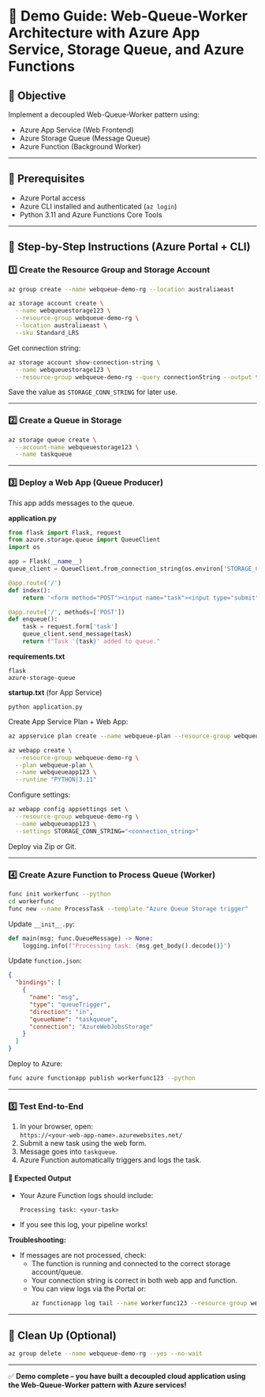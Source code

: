 # 🔄 Demo Guide: Web-Queue-Worker Architecture with Azure App Service, Storage Queue, and Azure Functions

## 🎯 Objective

Implement a decoupled Web-Queue-Worker pattern using:

- Azure App Service (Web Frontend)
- Azure Storage Queue (Message Queue)
- Azure Function (Background Worker)

---

## 🧭 Prerequisites

- Azure Portal access
- Azure CLI installed and authenticated (`az login`)
- Python 3.11 and Azure Functions Core Tools

---

## 👣 Step-by-Step Instructions (Azure Portal + CLI)

### 1️⃣ Create the Resource Group and Storage Account

```bash
az group create --name webqueue-demo-rg --location australiaeast

az storage account create \
  --name webqueuestorage123 \
  --resource-group webqueue-demo-rg \
  --location australiaeast \
  --sku Standard_LRS
```

Get connection string:

```bash
az storage account show-connection-string \
  --name webqueuestorage123 \
  --resource-group webqueue-demo-rg --query connectionString --output tsv
```

Save the value as `STORAGE_CONN_STRING` for later use.

---

### 2️⃣ Create a Queue in Storage

```bash
az storage queue create \
  --account-name webqueuestorage123 \
  --name taskqueue
```

---

### 3️⃣ Deploy a Web App (Queue Producer)

This app adds messages to the queue.

**application.py**

```python
from flask import Flask, request
from azure.storage.queue import QueueClient
import os

app = Flask(__name__)
queue_client = QueueClient.from_connection_string(os.environ['STORAGE_CONN_STRING'], "taskqueue")

@app.route('/')
def index():
    return '<form method="POST"><input name="task"><input type="submit"></form>'

@app.route('/', methods=['POST'])
def enqueue():
    task = request.form['task']
    queue_client.send_message(task)
    return f"Task '{task}' added to queue."
```

**requirements.txt**

```
flask
azure-storage-queue
```

**startup.txt** (for App Service)

```
python application.py
```

Create App Service Plan + Web App:

```bash
az appservice plan create --name webqueue-plan --resource-group webqueue-demo-rg --sku B1 --is-linux

az webapp create \
  --resource-group webqueue-demo-rg \
  --plan webqueue-plan \
  --name webqueueapp123 \
  --runtime "PYTHON|3.11"
```

Configure settings:

```bash
az webapp config appsettings set \
  --resource-group webqueue-demo-rg \
  --name webqueueapp123 \
  --settings STORAGE_CONN_STRING="<connection_string>"
```

Deploy via Zip or Git.

---

### 4️⃣ Create Azure Function to Process Queue (Worker)

```bash
func init workerfunc --python
cd workerfunc
func new --name ProcessTask --template "Azure Queue Storage trigger"
```

Update `__init__.py`:

```python
def main(msg: func.QueueMessage) -> None:
    logging.info(f"Processing task: {msg.get_body().decode()}")
```

Update `function.json`:

```json
{
  "bindings": [
    {
      "name": "msg",
      "type": "queueTrigger",
      "direction": "in",
      "queueName": "taskqueue",
      "connection": "AzureWebJobsStorage"
    }
  ]
}
```

Deploy to Azure:

```bash
func azure functionapp publish workerfunc123 --python
```

---

### 5️⃣ Test End-to-End

1. In your browser, open:\
   `https://<your-web-app-name>.azurewebsites.net/`
2. Submit a new task using the web form.
3. Message goes into `taskqueue`.
4. Azure Function automatically triggers and logs the task.

#### 🚦 Expected Output

- Your Azure Function logs should include:
  ```
  Processing task: <your-task>
  ```
- If you see this log, your pipeline works!

**Troubleshooting:**

- If messages are not processed, check:
  - The function is running and connected to the correct storage account/queue.
  - Your connection string is correct in both web app and function.
  - You can view logs via the Portal or:
    ```bash
    az functionapp log tail --name workerfunc123 --resource-group webqueue-demo-rg
    ```

---

## 🧼 Clean Up (Optional)

```bash
az group delete --name webqueue-demo-rg --yes --no-wait
```

---

✅ **Demo complete – you have built a decoupled cloud application using the Web-Queue-Worker pattern with Azure services!**

